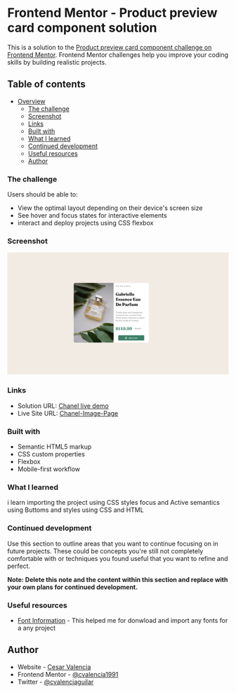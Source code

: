 # Frontend Mentor - Product preview card component solution

This is a solution to the [Product preview card component challenge on Frontend Mentor](https://www.frontendmentor.io/challenges/product-preview-card-component-GO7UmttRfa). Frontend Mentor challenges help you improve your coding skills by building realistic projects. 

## Table of contents

- [Overview](#overview)
  - [The challenge](#the-challenge)
  - [Screenshot](#screenshot)
  - [Links](#links)
  - [Built with](#built-with)
  - [What I learned](#what-i-learned)
  - [Continued development](#continued-development)
  - [Useful resources](#useful-resources)
  - [Author](#author)

### The challenge

Users should be able to:

- View the optimal layout depending on their device's screen size
- See hover and focus states for interactive elements
- interact and deploy projects using CSS flexbox

### Screenshot

![Chanel Imgae](./images/Screenshot%202022.png)


### Links

- Solution URL: [Chanel live demo](https://cvalencia1991.github.io/Chanel-Image/)
- Live Site URL: [Chanel-Image-Page](https://github.com/cvalencia1991/Chanel-Image)


### Built with

- Semantic HTML5 markup
- CSS custom properties
- Flexbox
- Mobile-first workflow

### What I learned

i learn importing the project using CSS styles focus and Active semantics using Buttoms and styles using CSS and HTML


### Continued development

Use this section to outline areas that you want to continue focusing on in future projects. These could be concepts you're still not completely comfortable with or techniques you found useful that you want to refine and perfect.

**Note: Delete this note and the content within this section and replace with your own plans for continued development.**

### Useful resources

- [Font Information](https://www.w3schools.com/cssref/css3_pr_font-face_rule.php) - This helped me for donwload and import any fonts for a any project

## Author

- Website - [Cesar Valencia](https://cvalencia1991.github.io/Portfolio/)
- Frontend Mentor - [@cvalencia1991](https://www.frontendmentor.io/profile/cvalencia1991)
- Twitter - [@cvalenciaguilar](https://twitter.com/cvalenciaguilar)




